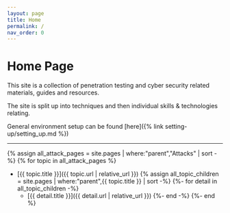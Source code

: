 ```yaml
---
layout: page
title: Home
permalink: /
nav_order: 0
---
```


# Home Page

This site is a collection of penetration testing and cyber security related materials, guides and resources.

The site is split up into techniques and then individual skills & technologies relating.

General environment setup can be found [here]({% link setting-up/setting_up.md %})

----

{% assign all_attack_pages = site.pages | where:"parent","Attacks" | sort -%}
{% for topic in all_attack_pages %}
- [{{ topic.title }}]({{ topic.url | relative_url }})
{% assign all_topic_children = site.pages | where:"parent",{{ topic.title }} | sort -%}
{%- for detail in all_topic_children -%}
    - [{{ detail.title }}]({{ detail.url | relative_url }})
{%- end -%}
{%- end %}
